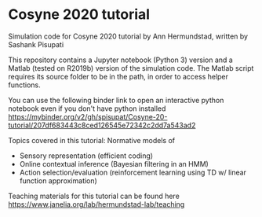 # Cosyne 2020 tutorial
Simulation code for Cosyne 2020 tutorial by Ann Hermundstad, written by Sashank Pisupati

This repository contains a Jupyter notebook (Python 3) version and a Matlab (tested on R2019b) version of the simulation code. The Matlab script requires its source folder to be in the path, in order to access helper functions.

You can use the following binder link to open an interactive python notebook even if you don't have python installed
https://mybinder.org/v2/gh/spisupat/Cosyne-20-tutorial/207df683443c8ced126545e72342c2dd7a543ad2

Topics covered in this tutorial: Normative models of
- Sensory representation (efficient coding)
- Online contextual inference (Bayesian filtering in an HMM)
- Action selection/evaluation (reinforcement learning using TD w/ linear function approximation)

Teaching materials for this tutorial can be found here https://www.janelia.org/lab/hermundstad-lab/teaching
